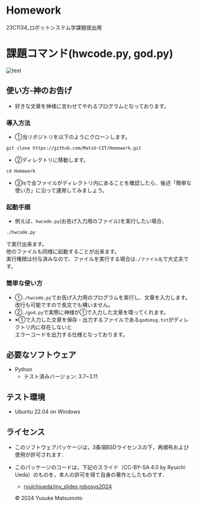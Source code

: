 # Homework
23C1134_ロボットシステム学課題提出用

# 課題コマンド(hwcode.py, god.py)
![test](https://github.com/MatsU-CIT/Homework/actions/workflows/test.yml/badge.svg)


## 使い方-神のお告げ
- 好きな文章を神様に言わせてやれるプログラムとなっております。

### 導入方法
- ①当リポジトリを以下のようにクローンします。  
```
git clone https://github.com/MatsU-CIT/Homework.git
```
- ②ディレクトリに移動します。  
```
cd Homework  
```
- ③lsで全ファイルがディレクトリ内にあることを確認したら、後述「簡単な使い方」に沿って運用してみましょう。  
### 起動手順
- 例えば、```hwcode.py```(お告げ入力用のファイル)を実行したい場合、
```
./hwcode.py  
```
で実行出来ます。  
他のファイルも同様に起動することが出来ます。  
実行権限は付与済みなので、ファイルを実行する場合は```./ファイル名```で大丈夫です。  
### 簡単な使い方
- ①```./hwcode.py```でお告げ入力用のプログラムを実行し、文章を入力します。  
  改行も可能ですので長文でも構いません。  
- ②```./god.py```で実際に神様が①で入力した文章を喋ってくれます。  
- ※①で入力した文章を保存・出力するファイルである```godsmsg.txt```がディレクトリ内に存在しないと  
  エラーコードを出力する仕様となっております。  

## 必要なソフトウェア
- Python
  - テスト済みバージョン: 3.7~3.11

## テスト環境
- Ubuntu 22.04 on Windows  

## ライセンス
- このソフトウェアパッケージは，3条項BSDライセンスの下，再頒布および使用が許可されます．

- このパッケージのコードは，下記のスライド（CC-BY-SA 4.0 by Ryuichi Ueda）のものを，本人の許可を得て自身の著作としたものです．
    - [ryuichiueda/my_slides robosys2024](https://github.com/ryuichiueda/my_slides/tree/master/robosys_2024)

  © 2024 Yusuke Matsumoto
